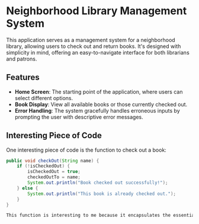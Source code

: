 # Neighborhood Library Management System

This application serves as a management system for a neighborhood library, allowing users to check out and return books. It's designed with simplicity in mind, offering an easy-to-navigate interface for both librarians and patrons.

## Features

- **Home Screen**: The starting point of the application, where users can select different options.
- **Book Display**: View all available books or those currently checked out.
- **Error Handling**: The system gracefully handles erroneous inputs by prompting the user with descriptive error messages.

## Interesting Piece of Code

One interesting piece of code is the function to check out a book:

```java
public void checkOut(String name) {
    if (!isCheckedOut) {
        isCheckedOut = true;
        checkedOutTo = name;
        System.out.println("Book checked out successfully!");
    } else {
        System.out.println("This book is already checked out.");
    }
}

This function is interesting to me because it encapsulates the essential feature of the library system while ensuring that the same book cannot be checked out by more than one person at a time. The simplicity and elegance of this logic highlight the power of object-oriented programming in handling real-world scenarios.
